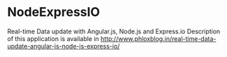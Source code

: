 # NodeExpressIO
Real-time Data update with Angular.js, Node.js and Express.io
Description of this application is available in <a href="http://www.phloxblog.in/real-time-data-update-angular-js-node-js-express-io/">http://www.phloxblog.in/real-time-data-update-angular-js-node-js-express-io/</a>
